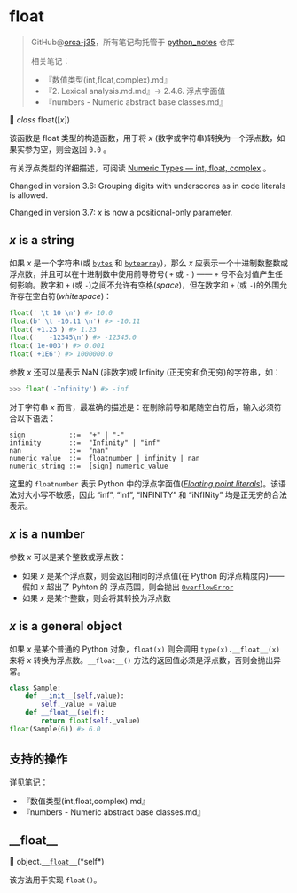 # float
> GitHub@[orca-j35](https://github.com/orca-j35)，所有笔记均托管于 [python_notes](https://github.com/orca-j35/python_notes) 仓库
>
> 相关笔记：
>
> - 『数值类型(int,float,complex).md』
> - 『2. Lexical analysis.md.md』-> 2.4.6. 浮点字面值
> - 『numbers - Numeric abstract base classes.md』

🔨 *class* float([*x*])

该函数是 float 类型的构造函数，用于将 *x* (数字或字符串)转换为一个浮点数，如果实参为空，则会返回 `0.0` 。

有关浮点类型的详细描述，可阅读 [Numeric Types — int, float, complex](https://docs.python.org/3.7/library/stdtypes.html#typesnumeric) 。

Changed in version 3.6: Grouping digits with underscores as in code literals is allowed.

Changed in version 3.7: *x* is now a positional-only parameter.

## *x* is a string

如果 *x* 是一个字符串(或 [`bytes`](https://docs.python.org/3.7/library/stdtypes.html#bytes) 和 [`bytearray`](https://docs.python.org/3.7/library/stdtypes.html#bytearray))，那么 *x* 应表示一个十进制数整数或浮点数，并且可以在十进制数中使用前导符号( `+` 或 `-` ) —— `+` 号不会对值产生任何影响。数字和 `+` (或 `-`)之间不允许有空格(*space*)，但在数字和 `+` (或 `-`)的外围允许存在空白符(*whitespace*)：

```python
float(' \t 10 \n') #> 10.0
float(b' \t -10.11 \n') #> -10.11
float('+1.23') #> 1.23
float('   -12345\n') #> -12345.0
float('1e-003') #> 0.001
float('+1E6') #> 1000000.0
```

参数 *x* 还可以是表示 NaN (非数字)或 Infinity (正无穷和负无穷)的字符串，如：

```python
>>> float('-Infinity') #> -inf
```

对于字符串 *x* 而言，最准确的描述是：在剔除前导和尾随空白符后，输入必须符合以下语法：

```
sign           ::=  "+" | "-"
infinity       ::=  "Infinity" | "inf"
nan            ::=  "nan"
numeric_value  ::=  floatnumber | infinity | nan
numeric_string ::=  [sign] numeric_value
```

这里的 `floatnumber` 表示 Python 中的浮点字面值([*Floating point literals*](https://docs.python.org/3.7/reference/lexical_analysis.html#floating))。该语法对大小写不敏感，因此 “inf”, “Inf”, “INFINITY” 和 “iNfINity” 均是正无穷的合法表示。

## *x* is a number

参数 *x* 可以是某个整数或浮点数：

- 如果 *x* 是某个浮点数，则会返回相同的浮点值(在 Python 的浮点精度内)——假如 *x* 超出了 Pyhton 的 浮点范围，则会抛出 [`OverflowError`](https://docs.python.org/3.7/library/exceptions.html#OverflowError) 
- 如果 *x* 是某个整数，则会将其转换为浮点数

## *x* is a general object

如果 *x* 是某个普通的 Python 对象，`float(x)` 则会调用 `type(x).__float__(x)` 来将 *x* 转换为浮点数。`__float__()` 方法的返回值必须是浮点数，否则会抛出异常。

```python
class Sample:
    def __init__(self,value):
        self._value = value
    def __float__(self):
        return float(self._value)
float(Sample(6)) #> 6.0
```

## 支持的操作

详见笔记：

- 『数值类型(int,float,complex).md』
- 『numbers - Numeric abstract base classes.md』

## \_\_float\_\_

🔨 object.[`__float__`](https://docs.python.org/3.7/reference/datamodel.html#object.__float__)(*self*)

该方法用于实现 `float()`。 


